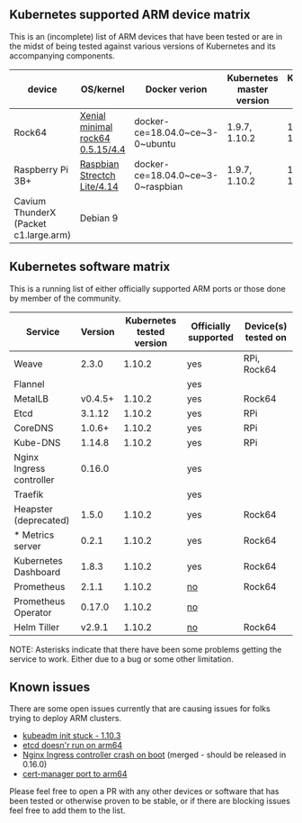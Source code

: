 ## Kubernetes supported ARM device matrix

This is an (incomplete) list of ARM devices that have been tested or are in the midst of being tested against various versions of Kubernetes and its accompanying components.

| device | OS/kernel | Docker verion | Kubernetes master version | Kubernetes worker version |
|-|-|-|-|-|
| Rock64 | [Xenial minimal rock64 0.5.15/4.4](https://github.com/ayufan-rock64/linux-build/releases/tag/0.5.15)  | docker-ce=18.04.0~ce~3-0~ubuntu | 1.9.7, 1.10.2 | 1.9.7, 1.10.2 |
| Raspberry Pi 3B+ | [Raspbian Strectch Lite/4.14](https://www.raspberrypi.org/downloads/raspbian/) | docker-ce=18.04.0~ce~3-0~raspbian | 1.9.7, 1.10.2 | 1.9.7, 1.10.2 |
| Cavium ThunderX (Packet c1.large.arm) | Debian 9 | | | |

## Kubernetes software matrix

This is a running list of either officially supported ARM ports or those done by member of the community.

| Service | Version | Kubernetes tested version | Officially supported | Device(s) tested on |
|-|-|-|-|-|
| Weave | 2.3.0 | 1.10.2 | yes | RPi, Rock64 |
| Flannel| | | yes |
| MetalLB | v0.4.5+ | 1.10.2 | yes | Rock64 |
| Etcd | 3.1.12| 1.10.2 | yes | RPi |
| CoreDNS | 1.0.6+ | 1.10.2 | yes | RPi |
| Kube-DNS | 1.14.8 | 1.10.2 | yes | RPi |
| Nginx Ingress controller | 0.16.0 | | yes |
| Traefik | | | yes |
| Heapster (deprecated) | 1.5.0 | 1.10.2 | yes | Rock64 |
| * Metrics server | 0.2.1 | 1.10.2 | yes | Rock64 |
| Kubernetes Dashboard | 1.8.3 | 1.10.2 | yes | Rock64 |
| Prometheus | 2.1.1 | 1.10.2 | [no](https://github.com/carlosedp/prometheus-ARM) | Rock64 |
| Prometheus Operator | 0.17.0| 1.10.2 | [no](https://github.com/carlosedp/prometheus-operator-ARM) | |
| Helm Tiller | v2.9.1 | 1.10.2 | [no](https://github.com/jessestuart/tiller-multiarch) | Rock64 |

NOTE: Asterisks indicate that there have been some problems getting the service to work.  Either due to a bug or some other limitation.

## Known issues

There are some open issues currently that are causing issues for folks trying to deploy ARM clusters.

* [kubeadm init stuck - 1.10.3](https://github.com/kubernetes/kubernetes/issues/61277#issuecomment-390484103)
* [etcd doesn'r run on arm64](https://github.com/coreos/etcd/issues/5054)
* [Nginx Ingress controller crash on boot](https://github.com/kubernetes/ingress-nginx/issues/2547) (merged - should be released in 0.16.0)
* [cert-manager port to arm64](https://github.com/jetstack/cert-manager/pull/614)

Please feel free to open a PR with any other devices or software that has been tested or otherwise proven to be stable, or if there are blocking issues feel free to add them to the list.

